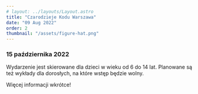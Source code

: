 ```yaml
---
# layout: ../layouts/Layout.astro
title: "Czarodzieje Kodu Warszawa"
date: "09 Aug 2022"
order: 2
thumbnail: "/assets/figure-hat.png"
---
```

### 15 października 2022

Wydarzenie jest skierowane dla dzieci w wieku od 6 do 14 lat. Planowane są też wykłady dla dorosłych, na które wstęp będzie wolny.

Więcej informacji wkrótce!


